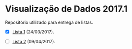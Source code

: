 # Visualização de Dados 2017.1

Repositório utilizado para entrega de listas.

- [x] [Lista 1](https://visualizacao-ufpe.github.io/data_vis_assignments/2017.1/lista1.html) (24/03/2017).
- [ ] [Lista 2](https://visualizacao-ufpe.github.io/data_vis_assignments/2017.1/list2.html) (09/04/2017).



